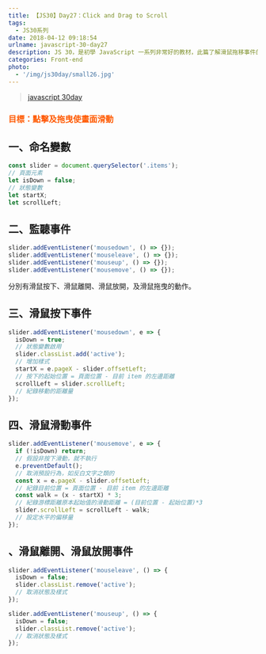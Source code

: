 ```yaml
---
title: 【JS30】Day27：Click and Drag to Scroll
tags:
  - JS30系列
date: 2018-04-12 09:18:54
urlname: javascript-30-day27
description: JS 30，是初學 JavaScript 一系列非常好的教材，此篇了解滑鼠拖移事件的使用。
categories: Front-end
photo:
  - '/img/js30day/small26.jpg'
---
```


> [javascript 30day](https://javascript30.com/)

<!-- more -->

### <span style="color:#ff5900">目標：點擊及拖曳使畫面滑動</span>

## 一、命名變數

```js
const slider = document.querySelector('.items');
// 頁面元素
let isDown = false;
// 狀態變數
let startX;
let scrollLeft;
```

## 二、監聽事件

```js
slider.addEventListener('mousedown', () => {});
slider.addEventListener('mouseleave', () => {});
slider.addEventListener('mouseup', () => {});
slider.addEventListener('mousemove', () => {});
```

分別有滑鼠按下、滑鼠離開、滑鼠放開，及滑鼠拖曳的動作。

## 三、滑鼠按下事件

```js
slider.addEventListener('mousedown', e => {
  isDown = true;
  // 狀態變數啟用
  slider.classList.add('active');
  // 增加樣式
  startX = e.pageX - slider.offsetLeft;
  // 按下的起始位置 = 頁面位置 - 目前 item 的左邊距離
  scrollLeft = slider.scrollLeft;
  // 紀錄移動的距離量
});
```

## 四、滑鼠滑動事件

```js
slider.addEventListener('mousemove', e => {
  if (!isDown) return;
  // 假設非按下滑動，就不執行
  e.preventDefault();
  // 取消預設行為，如反白文字之類的
  const x = e.pageX - slider.offsetLeft;
  // 紀錄目前位置 = 頁面位置 - 目前 item 的左邊距離
  const walk = (x - startX) * 3;
  // 紀錄游標距離原本起始值的滑動距離 = (目前位置 - 起始位置)*3
  slider.scrollLeft = scrollLeft - walk;
  // 設定水平的偏移量
});
```

## 、滑鼠離開、滑鼠放開事件

```js
slider.addEventListener('mouseleave', () => {
  isDown = false;
  slider.classList.remove('active');
  // 取消狀態及樣式
});

slider.addEventListener('mouseup', () => {
  isDown = false;
  slider.classList.remove('active');
  // 取消狀態及樣式
});
```
